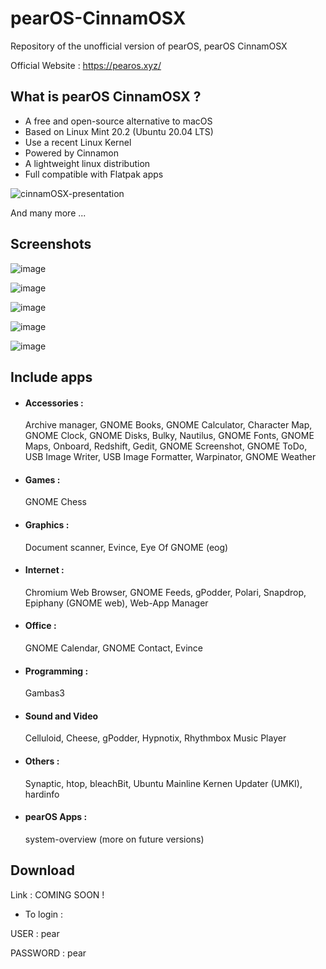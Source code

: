 # pearOS-CinnamOSX
Repository of the unofficial version of pearOS, pearOS CinnamOSX

Official Website : https://pearos.xyz/

## What is pearOS CinnamOSX ?

- A free and open-source alternative to macOS
- Based on Linux Mint 20.2 (Ubuntu 20.04 LTS)
- Use a recent Linux Kernel
- Powered by Cinnamon
- A lightweight linux distribution
- Full compatible with Flatpak apps

![cinnamOSX-presentation](https://user-images.githubusercontent.com/74509560/146950927-7f712edb-2169-4720-90ce-864dbc8fa4fa.png)


And many more ...

## Screenshots

![image](https://user-images.githubusercontent.com/74509560/146956861-5c59af08-70da-42de-82f4-48797f7710e7.png)


![image](https://user-images.githubusercontent.com/74509560/146957082-9bf2de2d-96ab-4178-9022-152782c6c0bb.png)


![image](https://user-images.githubusercontent.com/74509560/146957434-66264e14-d682-472b-86d7-9e1b56210280.png)


![image](https://user-images.githubusercontent.com/74509560/146956080-0ab660d0-2151-42be-a691-8216ef8c3e05.png)


![image](https://user-images.githubusercontent.com/74509560/146957621-7a01382c-db57-4daa-be41-6b240eb8082e.png)

## Include apps

- <h4> Accessories :</h4> Archive manager, GNOME Books, GNOME Calculator, Character Map, GNOME Clock, GNOME Disks, Bulky, Nautilus, GNOME Fonts, GNOME Maps, Onboard, Redshift, Gedit, GNOME Screenshot, GNOME ToDo, USB Image Writer, USB Image Formatter, Warpinator, GNOME Weather
- <h4> Games :</h4> GNOME Chess
- <h4> Graphics :</h4> Document scanner, Evince, Eye Of GNOME (eog)
- <h4> Internet :</h4> Chromium Web Browser, GNOME Feeds, gPodder, Polari, Snapdrop, Epiphany (GNOME web), Web-App Manager
- <h4> Office :</h4>  GNOME Calendar, GNOME Contact, Evince
- <h4> Programming :</h4> Gambas3
- <h4> Sound and Video </h4> Celluloid, Cheese, gPodder, Hypnotix, Rhythmbox Music Player
- <h4> Others :</h4> Synaptic, htop, bleachBit, Ubuntu Mainline Kernen Updater (UMKI), hardinfo
- <h4> pearOS Apps :</h4> system-overview (more on future versions)
 
## Download 

Link : COMING SOON !

- To login :

USER : pear

PASSWORD : pear




